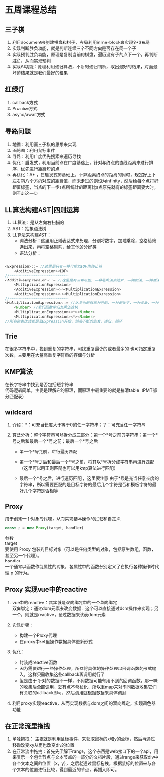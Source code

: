 # 五周课程总结

## 三子棋

1. 利用document来创建棋盘和棋子，布局利用inline-block来实现3*3布局  
2. 实现判断胜负功能，就是判断连续三个不同方向是否存在同一个子
3. 实现预判胜负功能，原理是复制当前的棋盘，遍历没有子的点下一个，再判断胜负，从而实现预判
4. 实现AI功能：原理利用递归算法，不断的递归判断，取出最好的结果，对面最坏的结果就是我们最好的结果

## 红绿灯

1. callback方式
2. Promise方式
3. async/await方式

## 寻路问题  

1. 地图：利用画三子棋的思想来实现
2. 画地图：利用鼠标事件
3. 寻路：利用广度优先搜索来遍历寻找
4. 优化：启发式，利用当前点在广度基础上，针对与终点的直线距离来进行排序，优先进行距离短的点
5. 再优化：A* ，在启发式的基础上，计算距离终点的距离的同时，规定好上下左右斜八个方向对应的距离值，而未走过的则设为infinity，然后给每个点打好距离标签，当点的下一步a点所统计的距离比a点原先就有的标签距离要大时，则不走这一步  

## LL算法构建AST|四则运算

1. LL算法：是从左向右扫描的
2. AST：抽象语法树
3. LL算法来构建AST：   
   * 词法分析：这里用正则表达式来处理，分别将数字，加减乘除，空格给筛选出来，再将空格剔除，给其他的分好类
   * 语法分析：

```javaScript

<Expression>::= //这里是只有一种可能以EOF为终止符
    <AdditiveExpression><EOF>
//~~~~~~~~~~~~~~~~~~~~~~~~~~~
<AdditiveExpression>::= //这里是有三种可能，一种是乘法表达式，一种加法，一种减法
    <MultiplicationExpression>
    <AdditiveExpression><+><MultiplicationExpression>
    <AdditiveExpression><-><MultiplicationExpression>
//~~~~~~~~~~~~~~~~~~~~~~~~~~~
<MultiplicationExpression>::= //这里也是有三种可能，一种是数字，一种乘法，一种除法
    <Number> //我们把数字归为乘法这块
    <MultiplicationExpression><*><Number>
    <MultiplicationExpression><*><Number>
//所有的表达式都是从Expression开始，然后不断的嵌套，递归，循环

```

## Trie

在很多字符串中，找到重复的字符串，可找重复最少的或者最多的 也可指定重复次数，主要用在大量高重复字符串的存储与分析

## KMP算法

在长字符串中找到是否包括短字符串  
代码逻辑简单，主要是理解它的原理，而原理中最重要的就是搞清table（PMT部分匹配表）

## wildcard 

1. 介绍：*：可充当长度大于等于0的任一字符串；？：可充当任一字符串  

2. 算法分析：整个字符串可以拆分成三部分：第一个\*号之前的字符串；第一个\*号之后和最后一个\*号之前；最后一个\*号之后  

   - 第一个\*号之前，进行遍历匹配  

   - 第一个\*号之后和最后一个\*号之前，将其以\*号拆分成字符串再进行匹配（这里可以用正则匹配也可以用kmp算法进行匹配）  

   - 最后一个\*号之后，进行遍历匹配 ，这里要注意 由于\*号是充当任意长度的字符串，所以需要匹配的是目标字符的最后几个字符是否和模板字符的最好几个字符是否相等  

## Proxy

用于创建一个对象的代理，从而实现基本操作的拦截和自定义  
```javaScript
const p = new Proxy(target, handler)
```
参数  
target  
要使用 Proxy 包装的目标对象（可以是任何类型的对象，包括原生数组，函数，甚至另一个代理）。  
handler  
一个通常以函数作为属性的对象，各属性中的函数分别定义了在执行各种操作时代理 p 的行为。  

## Proxy 实现vue中的reactive

1. vue中的reactive：其实就是双向绑定中的一个单向绑定  
双向绑定：通过dom元素来改变数据，这个可以直接通过dom操作来实现；另一个，则就是reactive，通过数据来该表dom元素  
2. 实现步骤：
   - 构建一个Proxy代理
   - 在proxy中set里操作数据具体更新形式

3. 优化：
   - 封装成reactive函数
   - 因为需要进行一些操作处理，所以将具体的操作处理以回调函数的形式输入，这样只需收集这些callback再调用就行了
   - 但是由于 针对的数据不一样，不同数据可能有用不到的回调函数，那一味的收集后全部调用，就有点不够优化，所以里map来对不同数据收集它们有关联的callback即可，然后调用就根据数据来具体调用
4. 利用proxy实现reactive，从而实现数据与dom之间的双向绑定，实现调色器功能

## 在正常流里拖拽

1. 单独拖拽： 主要就是利用鼠标事件，来获取鼠标的x和y的坐标，然后再通过移动改变xy从而也改变div的位置
2. 在正常流中拖拽：首先先了解下range，这个东西是web接口下的一个api，用来表示一个包含节点与文本节点的一部分的文档片段，通过range来获取div中各个文本之间的位置（x，y），之后就通过鼠标拖拽，根据鼠标的位置来与各个文本的位置进行比较，得到最近的节点，再插入即可。
